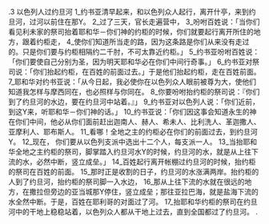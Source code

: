 .3 
以色列人过约旦河 
 1_约书亚清早起来，和以色列众人起行，离开什亭，来到约旦河，过河以前住在那Y。 2_过了三天，官长走遍营中， 3_吩咐百姓说：「当你们看见利未家的祭司抬着耶和华－你们神的约柜的时候，你们就要起行离开所住的地方，跟着约柜走， 4_使你们知道所当走的路，因为这条路是你们从来没有走过的。只是你们要与约柜相隔约二千肘，不可太靠近约柜。」 5_约书亚吩咐百姓说：「你们要使自己分别为圣，因为明天耶和华必在你们中间行奇事。」 6_约书亚对祭司说：「你们抬起约柜，在百姓的前面过去。」于是他们抬起约柜，走在百姓前面。 
7_耶和华对约书亚说：「从今日起，我必使你在以色列众人眼前被尊为大，使他们知道我怎样与摩西同在，也必照样与你同在。 8_你要吩咐抬约柜的祭司说：『你们到了约旦河的水边，要在约旦河中站着。』」 9_约书亚对以色列人说：「你们近前，到这Y来，听耶和华－你们神的话。」 10_约书亚说：「你们因这事会知道永生的神在你们中间，他必从你们面前赶出迦南人、赫人、希未人、比利洗人、革迦撒人、亚摩利人、耶布斯人。 11_看哪！全地之主的约柜必在你们的前面过去，到约旦河Y。 12_现在， 你们要从以色列支派中选出十二个人，每支派一人。 13_当抬耶和华全地之主约柜的祭司，脚掌踏入约旦河水Y的时候，约旦河的水，就是从上往下流的水，必然中断，竖立成垒。」 
14_百姓起行离开帐棚过约旦河的时候，抬约柜的祭司在百姓的前面。 15_那时正是收割的日子，约旦河的水涨满两岸。抬约柜的人到了约旦河，抬约柜的祭司脚一入水边， 16_那从上往下流的水就在很远的地方，在撒拉但旁边的亚当城那Y停住，竖立成垒；那往亚拉巴海，就是盐海下流的水全然中断。于是，百姓在耶利哥的对面过了河。 17_抬耶和华约柜的祭司在约旦河中的干地上稳稳站着，以色列众人都从干地上过去，直到全国都过了约旦河。 
.